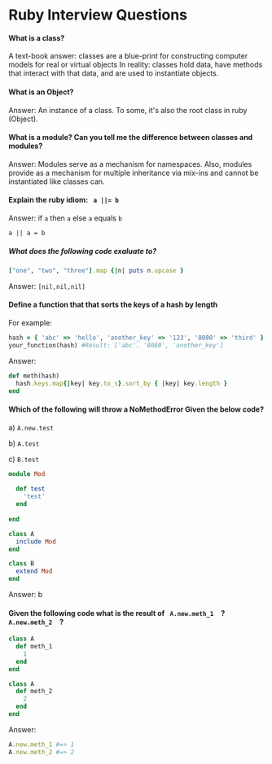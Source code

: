 # Ruby Interview Questions
#### What is a class?
A text-book answer: classes are a blue-print for constructing computer models
for real or virtual objects
In reality: classes hold data, have methods that interact with that data,
   and are used to instantiate objects.
   
#### What is an Object?
Answer:
  An instance of a class.
  To some, it's also the root class in ruby (Object).
  
#### What is a module? Can you tell me the difference between classes and modules?
Answer: 
  Modules serve as a mechanism for namespaces.
  Also, modules provide as a mechanism for multiple inheritance via mix-ins and 
  cannot be instantiated like classes can.

#### Explain the ruby idiom: `  a ||= b   `

Answer:
if `a` then `a` else `a` equals `b`

`a || a = b `

##### What does the following code exaluate to?
```ruby
["one", "two", "three"].map {|n| puts n.upcase }
```
Answer: `[nil,nil,nil]`

#### Define a function that that sorts the keys of a hash by length
For example:
```ruby
hash = { 'abc' => 'hello', 'another_key' => '123', '8080' => 'third' }
your_function(hash) #Result: ['abc'. '8080', 'another_key']
```
Answer:
```ruby
def meth(hash) 
  hash.keys.map{|key| key.to_s}.sort_by { |key| key.length }
end
```
#### Which of the following will throw a NoMethodError Given the below code?
a) `A.new.test`

b) `A.test`

c) `B.test`

```ruby
module Mod
  
  def test
    'test'
  end
  
end

class A
  include Mod
end

class B
  extend Mod
end

```
Answer: b

#### Given the following code what is the result of `  A.new.meth_1   `?    `  A.new.meth_2   `?
```ruby
class A
  def meth_1
    1
  end
end

class A 
  def meth_2
    2
  end
end
```
Answer: 
```ruby
A.new.meth_1 #=> 1
A.new.meth_2 #=> 2
  
```
